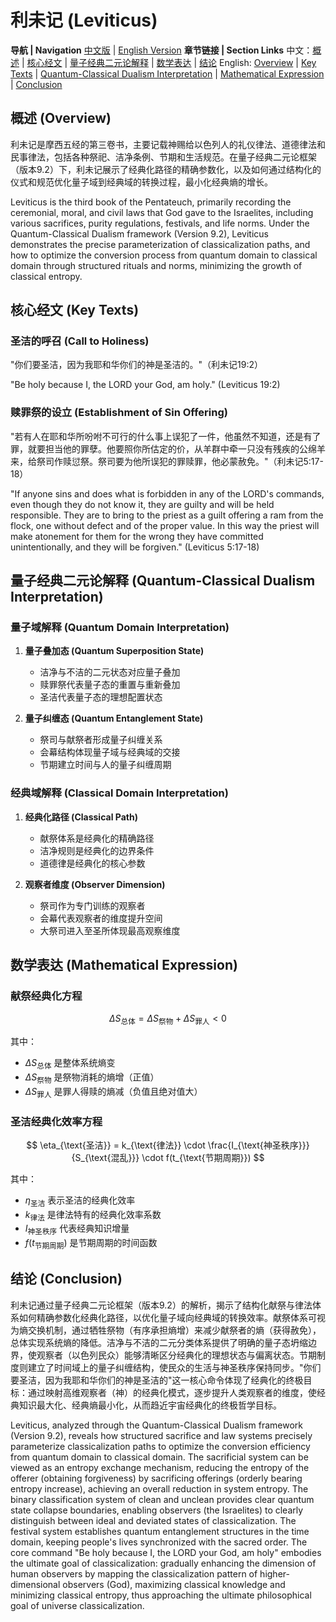 # 利未记 (Leviticus)

**导航 | Navigation**
[中文版](#利未记解析) | [English Version](#leviticus-analysis)
**章节链接 | Section Links**
中文：[概述](#概述-overview) | [核心经文](#核心经文-key-texts) | [量子经典二元论解释](#量子经典二元论解释-quantum-classical-dualism-interpretation) | [数学表达](#数学表达-mathematical-expression) | [结论](#结论-conclusion)
English: [Overview](#概述-overview) | [Key Texts](#核心经文-key-texts) | [Quantum-Classical Dualism Interpretation](#量子经典二元论解释-quantum-classical-dualism-interpretation) | [Mathematical Expression](#数学表达-mathematical-expression) | [Conclusion](#结论-conclusion)

## 概述 (Overview)

利未记是摩西五经的第三卷书，主要记载神赐给以色列人的礼仪律法、道德律法和民事律法，包括各种祭祀、洁净条例、节期和生活规范。在量子经典二元论框架（版本9.2）下，利未记展示了经典化路径的精确参数化，以及如何通过结构化的仪式和规范优化量子域到经典域的转换过程，最小化经典熵的增长。

Leviticus is the third book of the Pentateuch, primarily recording the ceremonial, moral, and civil laws that God gave to the Israelites, including various sacrifices, purity regulations, festivals, and life norms. Under the Quantum-Classical Dualism framework (Version 9.2), Leviticus demonstrates the precise parameterization of classicalization paths, and how to optimize the conversion process from quantum domain to classical domain through structured rituals and norms, minimizing the growth of classical entropy.

## 核心经文 (Key Texts)

### 圣洁的呼召 (Call to Holiness)
"你们要圣洁，因为我耶和华你们的神是圣洁的。"（利未记19:2）

"Be holy because I, the LORD your God, am holy." (Leviticus 19:2)

### 赎罪祭的设立 (Establishment of Sin Offering)
"若有人在耶和华所吩咐不可行的什么事上误犯了一件，他虽然不知道，还是有了罪，就要担当他的罪孽。他要照你所估定的价，从羊群中牵一只没有残疾的公绵羊来，给祭司作赎愆祭。祭司要为他所误犯的罪赎罪，他必蒙赦免。"（利未记5:17-18）

"If anyone sins and does what is forbidden in any of the LORD's commands, even though they do not know it, they are guilty and will be held responsible. They are to bring to the priest as a guilt offering a ram from the flock, one without defect and of the proper value. In this way the priest will make atonement for them for the wrong they have committed unintentionally, and they will be forgiven." (Leviticus 5:17-18)

## 量子经典二元论解释 (Quantum-Classical Dualism Interpretation)

### 量子域解释 (Quantum Domain Interpretation)
1. **量子叠加态 (Quantum Superposition State)**
   - 洁净与不洁的二元状态对应量子叠加
   - 赎罪祭代表量子态的重置与重新叠加
   - 圣洁代表量子态的理想配置状态

2. **量子纠缠态 (Quantum Entanglement State)**
   - 祭司与献祭者形成量子纠缠关系
   - 会幕结构体现量子域与经典域的交接
   - 节期建立时间与人的量子纠缠周期

### 经典域解释 (Classical Domain Interpretation)
1. **经典化路径 (Classical Path)**
   - 献祭体系是经典化的精确路径
   - 洁净规则是经典化的边界条件
   - 道德律是经典化的核心参数

2. **观察者维度 (Observer Dimension)**
   - 祭司作为专门训练的观察者
   - 会幕代表观察者的维度提升空间
   - 大祭司进入至圣所体现最高观察维度

## 数学表达 (Mathematical Expression)

### 献祭经典化方程

$$
\Delta S_{\text{总体}} = \Delta S_{\text{祭物}} + \Delta S_{\text{罪人}} < 0
$$

其中：
- $`\Delta S_{\text{总体}}`$ 是整体系统熵变
- $`\Delta S_{\text{祭物}}`$ 是祭物消耗的熵增（正值）
- $`\Delta S_{\text{罪人}}`$ 是罪人得赎的熵减（负值且绝对值大）

### 圣洁经典化效率方程

$$
\eta_{\text{圣洁}} = k_{\text{律法}} \cdot \frac{I_{\text{神圣秩序}}}{S_{\text{混乱}}} \cdot f(t_{\text{节期周期}})
$$

其中：
- $`\eta_{\text{圣洁}}`$ 表示圣洁的经典化效率
- $`k_{\text{律法}}`$ 是律法特有的经典化效率系数
- $`I_{\text{神圣秩序}}`$ 代表经典知识增量
- $`f(t_{\text{节期周期}})`$ 是节期周期的时间函数

## 结论 (Conclusion)

利未记通过量子经典二元论框架（版本9.2）的解析，揭示了结构化献祭与律法体系如何精确参数化经典化路径，以优化量子域向经典域的转换效率。献祭体系可视为熵交换机制，通过牺牲祭物（有序承担熵增）来减少献祭者的熵（获得赦免），总体实现系统熵的降低。洁净与不洁的二元分类体系提供了明确的量子态坍缩边界，使观察者（以色列民众）能够清晰区分经典化的理想状态与偏离状态。节期制度则建立了时间域上的量子纠缠结构，使民众的生活与神圣秩序保持同步。"你们要圣洁，因为我耶和华你们的神是圣洁的"这一核心命令体现了经典化的终极目标：通过映射高维观察者（神）的经典化模式，逐步提升人类观察者的维度，使经典知识最大化、经典熵最小化，从而趋近宇宙经典化的终极哲学目标。

Leviticus, analyzed through the Quantum-Classical Dualism framework (Version 9.2), reveals how structured sacrifice and law systems precisely parameterize classicalization paths to optimize the conversion efficiency from quantum domain to classical domain. The sacrificial system can be viewed as an entropy exchange mechanism, reducing the entropy of the offerer (obtaining forgiveness) by sacrificing offerings (orderly bearing entropy increase), achieving an overall reduction in system entropy. The binary classification system of clean and unclean provides clear quantum state collapse boundaries, enabling observers (the Israelites) to clearly distinguish between ideal and deviated states of classicalization. The festival system establishes quantum entanglement structures in the time domain, keeping people's lives synchronized with the sacred order. The core command "Be holy because I, the LORD your God, am holy" embodies the ultimate goal of classicalization: gradually enhancing the dimension of human observers by mapping the classicalization pattern of higher-dimensional observers (God), maximizing classical knowledge and minimizing classical entropy, thus approaching the ultimate philosophical goal of universe classicalization.